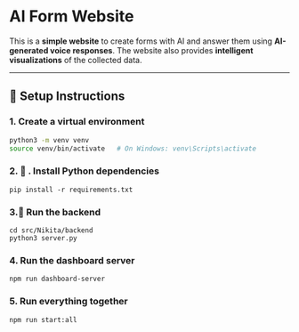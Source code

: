 # AI Form Website

This is a **simple website** to create forms with AI and answer them using **AI-generated voice responses**. The website also provides **intelligent visualizations** of the collected data.

---

## 🚀 Setup Instructions

### 1. Create a virtual environment
```bash
python3 -m venv venv
source venv/bin/activate   # On Windows: venv\Scripts\activate
```

### 2. 🚀 . Install Python dependencies
```
pip install -r requirements.txt
```

### 3.🚀  Run the backend
```
cd src/Nikita/backend
python3 server.py
```

### 4. Run the dashboard server
```
npm run dashboard-server
```

### 5. Run everything together
```
npm run start:all
```